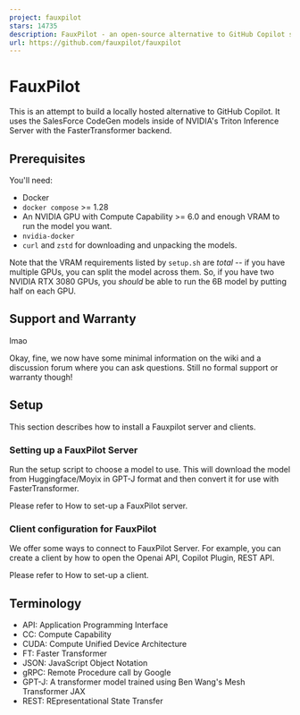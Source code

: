 ```yaml
---
project: fauxpilot
stars: 14735
description: FauxPilot - an open-source alternative to GitHub Copilot server
url: https://github.com/fauxpilot/fauxpilot
---
```


FauxPilot
=========

This is an attempt to build a locally hosted alternative to GitHub Copilot. It uses the SalesForce CodeGen models inside of NVIDIA's Triton Inference Server with the FasterTransformer backend.

Prerequisites
-------------

You'll need:

-   Docker
-   `docker compose` >= 1.28
-   An NVIDIA GPU with Compute Capability >= 6.0 and enough VRAM to run the model you want.
-   `nvidia-docker`
-   `curl` and `zstd` for downloading and unpacking the models.

Note that the VRAM requirements listed by `setup.sh` are _total_ -- if you have multiple GPUs, you can split the model across them. So, if you have two NVIDIA RTX 3080 GPUs, you _should_ be able to run the 6B model by putting half on each GPU.

Support and Warranty
--------------------

lmao

Okay, fine, we now have some minimal information on the wiki and a discussion forum where you can ask questions. Still no formal support or warranty though!

Setup
-----

This section describes how to install a Fauxpilot server and clients.

### Setting up a FauxPilot Server

Run the setup script to choose a model to use. This will download the model from Huggingface/Moyix in GPT-J format and then convert it for use with FasterTransformer.

Please refer to How to set-up a FauxPilot server.

### Client configuration for FauxPilot

We offer some ways to connect to FauxPilot Server. For example, you can create a client by how to open the Openai API, Copilot Plugin, REST API.

Please refer to How to set-up a client.

Terminology
-----------

-   API: Application Programming Interface
-   CC: Compute Capability
-   CUDA: Compute Unified Device Architecture
-   FT: Faster Transformer
-   JSON: JavaScript Object Notation
-   gRPC: Remote Procedure call by Google
-   GPT-J: A transformer model trained using Ben Wang's Mesh Transformer JAX
-   REST: REpresentational State Transfer
